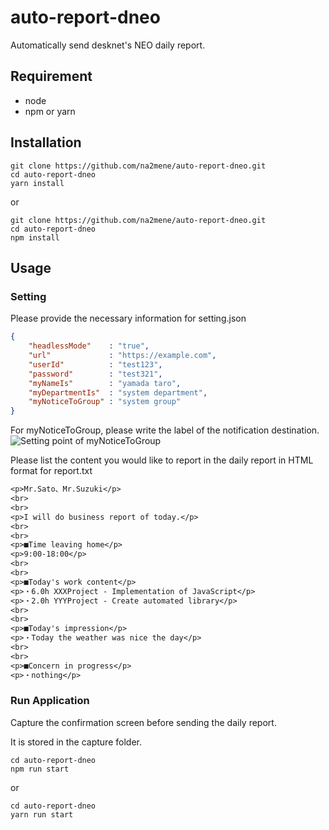 # auto-report-dneo
Automatically send desknet's NEO daily report.

## Requirement
- node
- npm or yarn

## Installation
```
git clone https://github.com/na2mene/auto-report-dneo.git
cd auto-report-dneo
yarn install
```
or
```
git clone https://github.com/na2mene/auto-report-dneo.git
cd auto-report-dneo
npm install
```
## Usage
### Setting
Please provide the necessary information for setting.json
```json
{
    "headlessMode"    : "true",
    "url"             : "https://example.com",
    "userId"          : "test123",
    "password"        : "test321",
    "myNameIs"        : "yamada taro",
    "myDepartmentIs"  : "system department",
    "myNoticeToGroup" : "system group"
}
```
For myNoticeToGroup, please write the label of the notification destination.
![Setting point of myNoticeToGroup](https://github.com/na2mene/auto-report-dneo/blob/images/noriceToGroup.png "myNoticeToGroup")

Please list the content you would like to report in the daily report in HTML format for report.txt
```txt
<p>Mr.Sato、Mr.Suzuki</p>
<br>
<br>
<p>I will do business report of today.</p>
<br>
<br>
<p>■Time leaving home</p>
<p>9:00-18:00</p>
<br>
<br>
<p>■Today's work content</p>
<p>・6.0h XXXProject - Implementation of JavaScript</p>
<p>・2.0h YYYProject - Create automated library</p>
<br>
<br>
<p>■Today's impression</p>
<p>・Today the weather was nice the day</p>
<br>
<br>
<p>■Concern in progress</p>
<p>・nothing</p>
```

### Run Application
Capture the confirmation screen before sending the daily report.

It is stored in the capture folder.
```
cd auto-report-dneo
npm run start
```
or
```
cd auto-report-dneo
yarn run start
```

